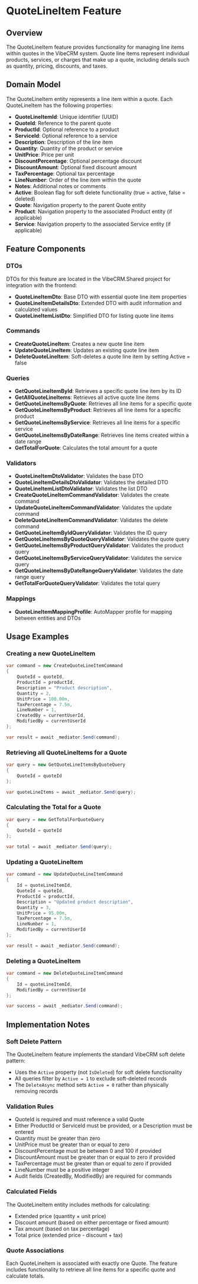 # QuoteLineItem Feature

## Overview
The QuoteLineItem feature provides functionality for managing line items within quotes in the VibeCRM system. Quote line items represent individual products, services, or charges that make up a quote, including details such as quantity, pricing, discounts, and taxes.

## Domain Model
The QuoteLineItem entity represents a line item within a quote. Each QuoteLineItem has the following properties:

- **QuoteLineItemId**: Unique identifier (UUID)
- **QuoteId**: Reference to the parent quote
- **ProductId**: Optional reference to a product
- **ServiceId**: Optional reference to a service
- **Description**: Description of the line item
- **Quantity**: Quantity of the product or service
- **UnitPrice**: Price per unit
- **DiscountPercentage**: Optional percentage discount
- **DiscountAmount**: Optional fixed discount amount
- **TaxPercentage**: Optional tax percentage
- **LineNumber**: Order of the line item within the quote
- **Notes**: Additional notes or comments
- **Active**: Boolean flag for soft delete functionality (true = active, false = deleted)
- **Quote**: Navigation property to the parent Quote entity
- **Product**: Navigation property to the associated Product entity (if applicable)
- **Service**: Navigation property to the associated Service entity (if applicable)

## Feature Components

### DTOs
DTOs for this feature are located in the VibeCRM.Shared project for integration with the frontend:
- **QuoteLineItemDto**: Base DTO with essential quote line item properties
- **QuoteLineItemDetailsDto**: Extended DTO with audit information and calculated values
- **QuoteLineItemListDto**: Simplified DTO for listing quote line items

### Commands
- **CreateQuoteLineItem**: Creates a new quote line item
- **UpdateQuoteLineItem**: Updates an existing quote line item
- **DeleteQuoteLineItem**: Soft-deletes a quote line item by setting Active = false

### Queries
- **GetQuoteLineItemById**: Retrieves a specific quote line item by its ID
- **GetAllQuoteLineItems**: Retrieves all active quote line items
- **GetQuoteLineItemsByQuote**: Retrieves all line items for a specific quote
- **GetQuoteLineItemsByProduct**: Retrieves all line items for a specific product
- **GetQuoteLineItemsByService**: Retrieves all line items for a specific service
- **GetQuoteLineItemsByDateRange**: Retrieves line items created within a date range
- **GetTotalForQuote**: Calculates the total amount for a quote

### Validators
- **QuoteLineItemDtoValidator**: Validates the base DTO
- **QuoteLineItemDetailsDtoValidator**: Validates the detailed DTO
- **QuoteLineItemListDtoValidator**: Validates the list DTO
- **CreateQuoteLineItemCommandValidator**: Validates the create command
- **UpdateQuoteLineItemCommandValidator**: Validates the update command
- **DeleteQuoteLineItemCommandValidator**: Validates the delete command
- **GetQuoteLineItemByIdQueryValidator**: Validates the ID query
- **GetQuoteLineItemsByQuoteQueryValidator**: Validates the quote query
- **GetQuoteLineItemsByProductQueryValidator**: Validates the product query
- **GetQuoteLineItemsByServiceQueryValidator**: Validates the service query
- **GetQuoteLineItemsByDateRangeQueryValidator**: Validates the date range query
- **GetTotalForQuoteQueryValidator**: Validates the total query

### Mappings
- **QuoteLineItemMappingProfile**: AutoMapper profile for mapping between entities and DTOs

## Usage Examples

### Creating a new QuoteLineItem
```csharp
var command = new CreateQuoteLineItemCommand
{
    QuoteId = quoteId,
    ProductId = productId,
    Description = "Product description",
    Quantity = 2,
    UnitPrice = 100.00m,
    TaxPercentage = 7.5m,
    LineNumber = 1,
    CreatedBy = currentUserId,
    ModifiedBy = currentUserId
};

var result = await _mediator.Send(command);
```

### Retrieving all QuoteLineItems for a Quote
```csharp
var query = new GetQuoteLineItemsByQuoteQuery
{
    QuoteId = quoteId
};

var quoteLineItems = await _mediator.Send(query);
```

### Calculating the Total for a Quote
```csharp
var query = new GetTotalForQuoteQuery
{
    QuoteId = quoteId
};

var total = await _mediator.Send(query);
```

### Updating a QuoteLineItem
```csharp
var command = new UpdateQuoteLineItemCommand
{
    Id = quoteLineItemId,
    QuoteId = quoteId,
    ProductId = productId,
    Description = "Updated product description",
    Quantity = 3,
    UnitPrice = 95.00m,
    TaxPercentage = 7.5m,
    LineNumber = 1,
    ModifiedBy = currentUserId
};

var result = await _mediator.Send(command);
```

### Deleting a QuoteLineItem
```csharp
var command = new DeleteQuoteLineItemCommand
{
    Id = quoteLineItemId,
    ModifiedBy = currentUserId
};

var success = await _mediator.Send(command);
```

## Implementation Notes

### Soft Delete Pattern
The QuoteLineItem feature implements the standard VibeCRM soft delete pattern:
- Uses the `Active` property (not `IsDeleted`) for soft delete functionality
- All queries filter by `Active = 1` to exclude soft-deleted records
- The `DeleteAsync` method sets `Active = 0` rather than physically removing records

### Validation Rules
- QuoteId is required and must reference a valid Quote
- Either ProductId or ServiceId must be provided, or a Description must be entered
- Quantity must be greater than zero
- UnitPrice must be greater than or equal to zero
- DiscountPercentage must be between 0 and 100 if provided
- DiscountAmount must be greater than or equal to zero if provided
- TaxPercentage must be greater than or equal to zero if provided
- LineNumber must be a positive integer
- Audit fields (CreatedBy, ModifiedBy) are required for commands

### Calculated Fields
The QuoteLineItem entity includes methods for calculating:
- Extended price (quantity × unit price)
- Discount amount (based on either percentage or fixed amount)
- Tax amount (based on tax percentage)
- Total price (extended price - discount + tax)

### Quote Associations
Each QuoteLineItem is associated with exactly one Quote. The feature includes functionality to retrieve all line items for a specific quote and calculate totals.
